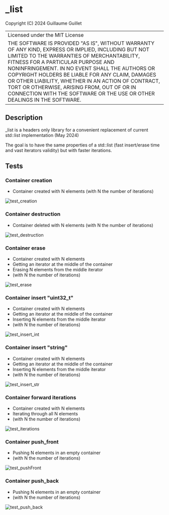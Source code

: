 # _list

Copyright (C) 2024 Guillaume Guillet

<table border="0px">
<tr>
<td>
Licensed under the MIT License
</td>
</tr>
<tr>
<td>
THE SOFTWARE IS PROVIDED "AS IS", WITHOUT WARRANTY OF ANY KIND, EXPRESS OR
IMPLIED, INCLUDING BUT NOT LIMITED TO THE WARRANTIES OF MERCHANTABILITY,
FITNESS FOR A PARTICULAR PURPOSE AND NONINFRINGEMENT. IN NO EVENT SHALL THE
AUTHORS OR COPYRIGHT HOLDERS BE LIABLE FOR ANY CLAIM, DAMAGES OR OTHER
LIABILITY, WHETHER IN AN ACTION OF CONTRACT, TORT OR OTHERWISE, ARISING FROM,
OUT OF OR IN CONNECTION WITH THE SOFTWARE OR THE USE OR OTHER DEALINGS IN THE
SOFTWARE.
</td>
</tr>
</table>

## Description

_list is a headers only library for a convenient replacement of current std::list implementation (May 2024)

The goal is to have the same properties of a std::list (fast insert/erase time and vast iterators validity)
but with faster iterations.

## Tests

### Container creation

- Container created with N elements (with N the number of iterations)

![test_creation](https://github.com/JonathSpirit/_list/blob/master/images/tests/release/test_creation.png?raw=true)

### Container destruction

- Container deleted with N elements (with N the number of iterations)

![test_destruction](https://github.com/JonathSpirit/_list/blob/master/images/tests/release/test_destruction.png?raw=true)

### Container erase

- Container created with N elements
- Getting an iterator at the middle of the container
- Erasing N elements from the middle iterator
- (with N the number of iterations)

![test_erase](https://github.com/JonathSpirit/_list/blob/master/images/tests/release/test_erase.png?raw=true)

### Container insert "uint32_t"

- Container created with N elements
- Getting an iterator at the middle of the container
- Inserting N elements from the middle iterator
- (with N the number of iterations)

![test_insert_int](https://github.com/JonathSpirit/_list/blob/master/images/tests/release/test_insert_int.png?raw=true)

### Container insert "string"

- Container created with N elements
- Getting an iterator at the middle of the container
- Inserting N elements from the middle iterator
- (with N the number of iterations)

![test_insert_str](https://github.com/JonathSpirit/_list/blob/master/images/tests/release/test_insert_str.png?raw=true)

### Container forward iterations

- Container created with N elements
- Iterating through all N elements
- (with N the number of iterations)

![test_iterations](https://github.com/JonathSpirit/_list/blob/master/images/tests/release/test_iterations.png?raw=true)

### Container push_front

- Pushing N elements in an empty container
- (with N the number of iterations)

![test_pushFront](https://github.com/JonathSpirit/_list/blob/master/images/tests/release/test_pushFront.png?raw=true)

### Container push_back

- Pushing N elements in an empty container
- (with N the number of iterations)

![test_push_back](https://github.com/JonathSpirit/_list/blob/master/images/tests/release/test_push_back.png?raw=true)

